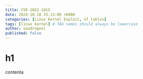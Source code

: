 ```yaml
---
title: CVE-2022-1015
date: 2024-10-18 15:13:00 +0900
categories: [Linux Kernel Exploit, nf_tables]
tags: [linux kernel] # TAG names should always be lowercase
author: seadragnol
published: false
---
```


# h1

contenta
